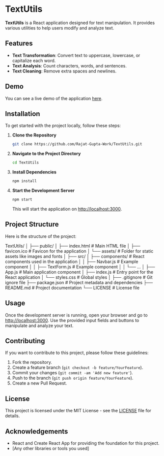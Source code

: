 # TextUtils

**TextUtils** is a React application designed for text manipulation. It provides various utilities to help users modify and analyze text.

## Features

- **Text Transformation**: Convert text to uppercase, lowercase, or capitalize each word.
- **Text Analysis**: Count characters, words, and sentences.
- **Text Cleaning**: Remove extra spaces and newlines.

## Demo

You can see a live demo of the application [here](https://textutils-a1fu.onrender.com/).

## Installation

To get started with the project locally, follow these steps:

1. **Clone the Repository**

   ```bash
   git clone https://github.com/Rajat-Gupta-Work/TextUtils.git
   ```

2. **Navigate to the Project Directory**

   ```bash
   cd TextUtils
   ```

3. **Install Dependencies**

   ```bash
   npm install
   ```

4. **Start the Development Server**

   ```bash
   npm start
   ```

   This will start the application on [http://localhost:3000](http://localhost:3000).

## Project Structure

Here is the structure of the project:

TextUtils/
│
├── public/
│ ├── index.html # Main HTML file
│ ├── favicon.ico # Favicon for the application
│ └── assets/ # Folder for static assets like images and fonts
│
├── src/
│ ├── components/ # React components used in the application
│ │ ├── Navbar.js # Example component
│ │ ├── TextForm.js # Example component
│ │ └── ...
│ ├── App.js # Main application component
│ ├── index.js # Entry point for the React application
│ └── styles.css # Global styles
│
├── .gitignore # Git ignore file
├── package.json # Project metadata and dependencies
├── README.md # Project documentation
└── LICENSE # License file


## Usage

Once the development server is running, open your browser and go to [http://localhost:3000](http://localhost:3000). Use the provided input fields and buttons to manipulate and analyze your text.

## Contributing

If you want to contribute to this project, please follow these guidelines:

1. Fork the repository.
2. Create a feature branch (`git checkout -b feature/YourFeature`).
3. Commit your changes (`git commit -am 'Add new feature'`).
4. Push to the branch (`git push origin feature/YourFeature`).
5. Create a new Pull Request.

## License

This project is licensed under the MIT License - see the [LICENSE](LICENSE) file for details.

## Acknowledgements

- React and Create React App for providing the foundation for this project.
- [Any other libraries or tools you used]
